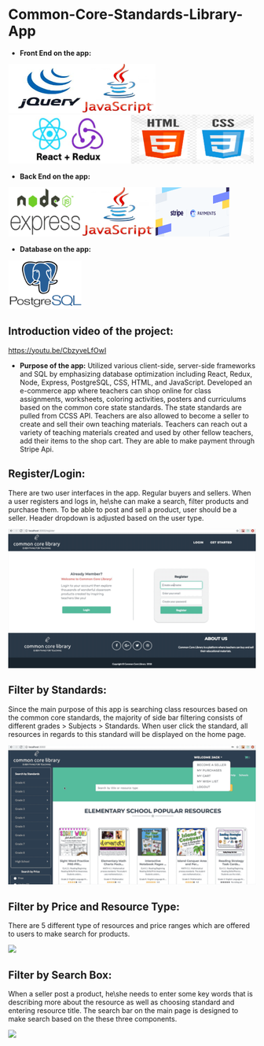 # Common-Core-Standards-Library-App
* **Front End on the app:**
<div><img src="jQuery.png" height="100px" width="150px"><img src="js.png" height="100px" width="150px"><img src="reactredux.png" height="100px" width="250px"><img src="htmlcss.png" height="100px" width="250px"></div>

* **Back End on the app:**
<div><img src="nodeexpress.png" height="100px" width="150px"><img src="js.png" height="100px" width="150px"><img src="stripe.png" height="100px" width="150px"></div>

* **Database on the app:**
<img src="postgres.png" height="100px" width="150px">

## Introduction video of the project: 
https://youtu.be/CbzyveLfOwI

* **Purpose of the app:** 
  Utilized various client-side, server-side frameworks and SQL by emphasizing database optimization including React,
Redux, Node, Express, PostgreSQL, CSS, HTML, and JavaScript.
 Developed an e-commerce app where teachers can shop online for class assignments, worksheets, coloring activities,
posters and curriculums based on the common core state standards. The state standards are pulled from CCSS API. Teachers are also allowed to become a seller to create and sell their own teaching materials. Teachers can reach out a variety of teaching materials created and used by other fellow teachers, add their items to the shop cart. They are able to make payment through Stripe Api.

## Register/Login: 
There are two user interfaces in the app. Regular buyers and sellers. When a user registers and logs in, he\she can make a search, filter products and purchase them. To be able to post and sell a product, user should be a seller. Header dropdown is adjusted based on the user type.

![](login.gif)
## Filter by Standards:
Since the main purpose of this app is searching class resources based on the common core standards, the majority of side bar filtering consists of different grades > Subjects > Standards. When user click the standard, all resources in regards to this standard will be displayed on the home page.

![](filterbystandard.gif)
## Filter by Price and Resource Type:
There are 5 different type of resources and price ranges which are offered to users to make search for products. 

![](filterbypriceresource.gif)
## Filter by Search Box:
When a seller post a product, he\she needs to enter some key words that is describing more about the resource as well as choosing standard and entering resource title. The search bar on the main page is designed to make search based on the these three components.

![](filterbysearch.gif)

